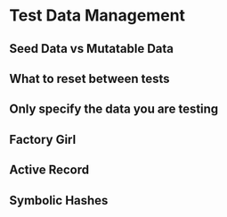 # Test Data Management 

## Seed Data vs Mutatable Data

## What to reset between tests

## Only specify the data you are testing

## 

## Factory Girl

## Active Record

## Symbolic Hashes